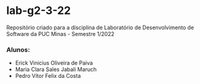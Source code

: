 # lab-g2-3-22

Repositório criado para a disciplina de Laboratório de Desenvolvimento de Software da PUC Minas - Semestre 1/2022

### **Alunos:**
- Erick Vinicius Oliveira de Paiva
- Maria Clara Sales Jabali Maruch
- Pedro Vítor Felix da Costa
